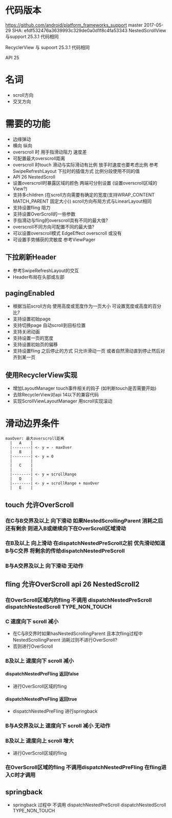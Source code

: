 # 代码版本
https://github.com/android/platform_frameworks_support
master 2017-05-29
SHA: efdf532476a3639993c329de0a0d1f8c4fa53343
NestedScrollView 与support 25.3.1 代码相同

RecyclerView 与 supoort 25.3.1 代码相同

API 25

# 名词
* scroll方向
* 交叉方向

# 需要的功能
* 边缘弹动
* 横向 纵向
* overscroll 时 用手指滑动阻力 速度差
* 可配置最大overscroll距离
* overscroll 时touch 滑动与实际滑动有比例 放手时速度也要考虑比例 参考SwipeRefreshLayout 下拉时的插值方式 比例分段使用不同的值
* API 26 NestedScroll
* 设置overscroll时暴露区域的颜色 两端可分别设置 (设置overscroll区域的View?)
* 支持多children (在scroll方向需要有确定的宽度(支持WRAP_CONTENT MATCH_PARENT 固定大小)) scroll方向布局方式与LinearLayout相同
* 支持设置fling 阻力
* 支持设置OverScroll的一些参数
* 手指滑动与fling的overscroll具有不同的最大值?
* overscroll不同方向可配置不同的最大值?
* 可以设置overscroll模式 EdgeEffect overscroll 或没有
* 可设置手势捕获的灵敏度 参考ViewPager

## 下拉刷新Header
* 参考SwipeRefreshLayout的交互
* Header布局在头部或左部

## pagingEnabled
* 根据当前scroll方向 使用高度或宽度作为一页大小 可设置宽度或高度的百分比?
* 支持设置初始page
* 支持切换page 自动scroll到目标位置
* 支持关闭动画
* 支持设置一页的宽度
* 支持设置初始页的偏移
* 支持设置fling 之后停止的方式 只允许滑动一页 或者自然滑动直到停止然后对齐到某一页

## 使用RecyclerView实现
* 增加LayoutManager touch事件相关的钩子 (如判断touch是否需要开始)
* 去除RecyclerView对api 14以下的兼容代码
* 实现ScrollViewLayoutManager 用scroll实现滚动

# 滑动边界条件
```
maxOver: 最大overscroll距离
  |   A    |
  |--------| <- y = - maxOver
  |   B    |
  |--------| <- y = 0
  |        |
  |   C    |
  |        |
  |--------| <- y = scrollRange
  |   D    |
  |--------| <- y = scrollRange + maxOver
  |   E    |
```
## touch 允许OverScroll
### 在C与B交界及以上 向下滑动 如果NestedScrollingParent 消耗之后还有剩余 则进入B或继续向下在OverScroll区域滑动
### 在B及以上 向上滑动 在dispatchNestedPreScroll之前 优先滑动知道B与C交界 将剩余的传给dispatchNestedPreScroll
### B与A交界及以上 向下滑动 无动作

## fling 允许OverScroll api 26 NestedScroll2
### 在OverScroll区域内的fling 不调用 dispatchNestedPreScroll dispatchNestedScroll TYPE_NON_TOUCH
### C 速度向下 scroll 减小
* 在C与B交界时如果hasNestedScrollingParent 且本次fling过程中NestedScrollingParent 消耗过则不进行OverScroll?
* 否则进行OverScroll
### B及以上 速度向下 scroll 减小
#### dispatchNestedPreFling 返回false
* 进行OverScroll区域的fling
#### dispatchNestedPreFling 返回true
* dispatchNestedPreFling 进行springback
### B与A交界及以上 速度向下 scroll 减小  无动作
### B及以上 速度向上 scroll 增大
* 进行OverScroll区域的fling

### 在OverScroll区域的fling 不调用dispatchNestedPreFling 在fling进入C时才调用

## springback
* springback 过程中 不调用 dispatchNestedPreScroll dispatchNestedScroll TYPE_NON_TOUCH
